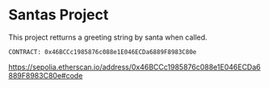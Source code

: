 # Santas Project

This project retturns a greeting string by santa when called.

```
CONTRACT: 0x46BCCc1985876c088e1E046ECDa6889F8983C80e
```
https://sepolia.etherscan.io/address/0x46BCCc1985876c088e1E046ECDa6889F8983C80e#code